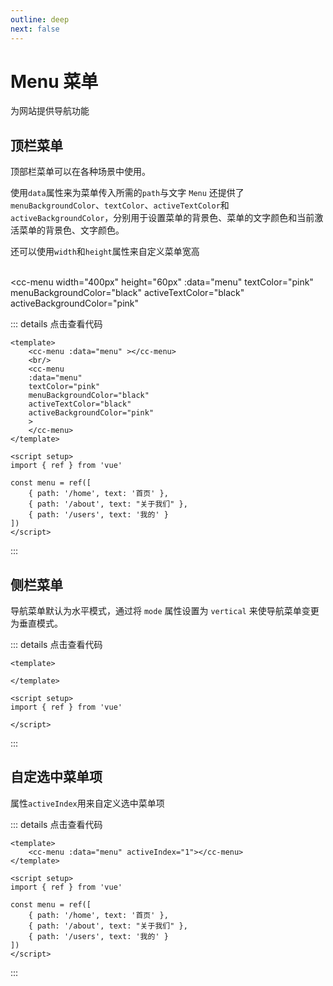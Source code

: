 ```yaml
---
outline: deep
next: false
---
```


# Menu 菜单

为网站提供导航功能

## 顶栏菜单
顶部栏菜单可以在各种场景中使用。

使用`data`属性来为菜单传入所需的`path`与文字
  `Menu` 还提供了`menuBackgroundColor`、`textColor`、`activeTextColor`和`activeBackgroundColor`，分别用于设置菜单的背景色、菜单的文字颜色和当前激活菜单的背景色、文字颜色。

还可以使用`width`和`height`属性来自定义菜单宽高
<script setup>
import ccMenu from '../../src/components/menu'
import { ref } from 'vue'

const menu = ref([
    { path: '/home', text: '首页' },
    { path: '/about', text: "关于我们" },
    { path: '/users', text: '我的' }
])
</script>
<cc-menu :data="menu" ></cc-menu>
<br/>
<cc-menu 
width="400px"
height="60px"
:data="menu" 
textColor="pink" 
menuBackgroundColor="black" 
activeTextColor="black"
activeBackgroundColor="pink"
>
</cc-menu>


::: details 点击查看代码
```vue
<template>
    <cc-menu :data="menu" ></cc-menu>
    <br/>
    <cc-menu 
    :data="menu" 
    textColor="pink" 
    menuBackgroundColor="black" 
    activeTextColor="black"
    activeBackgroundColor="pink"
    >
    </cc-menu>
</template>

<script setup>
import { ref } from 'vue'

const menu = ref([
    { path: '/home', text: '首页' },
    { path: '/about', text: "关于我们" },
    { path: '/users', text: '我的' }
])
</script>
```
:::

## 侧栏菜单
导航菜单默认为水平模式，通过将 `mode` 属性设置为 `vertical` 来使导航菜单变更为垂直模式。


::: details 点击查看代码
```vue
<template>

</template>

<script setup>
import { ref } from 'vue'

</script>
```
:::


## 自定选中菜单项
属性`activeIndex`用来自定义选中菜单项
<cc-menu :data="menu" activeIndex="1"></cc-menu>


::: details 点击查看代码
```vue
<template>
    <cc-menu :data="menu" activeIndex="1"></cc-menu>    
</template>

<script setup>
import { ref } from 'vue'

const menu = ref([
    { path: '/home', text: '首页' },
    { path: '/about', text: "关于我们" },
    { path: '/users', text: '我的' }
])
</script>
```
:::
